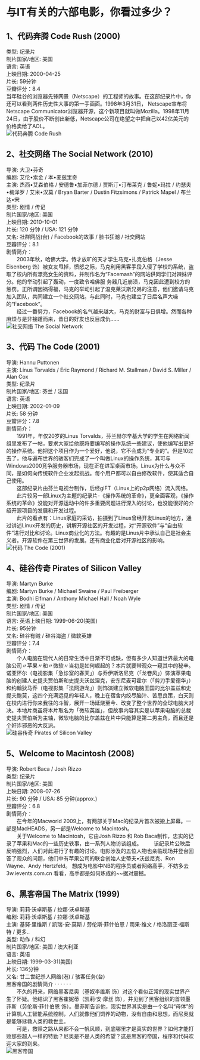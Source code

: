 # 与IT有关的六部电影，你看过多少？  
## 1、代码奔腾 Code Rush (2000)
类型: 纪录片  
制片国家/地区: 美国  
语言: 英语  
上映日期: 2000-04-25  
片长: 59分钟  
豆瓣评分：8.4  
当年硅谷的浏览器先锋网景（Netscape）的工程师的故事。在这部纪录片中，你还可以看到两件历史性大事的第一手画面。1998年3月31日，  Netscape宣布将Netscape Communicator浏览器开源，这个新项目就叫做Mozilla。1998年11月24日，由于股价不断创出新低，Netscape公司在绝望之中把自己以42亿美元的价格卖给了AOL。  
![代码奔腾 Code Rush](images/p2512511705.jpg)
## 2、社交网络 The Social Network (2010)
导演: 大卫•芬奇  
编剧: 艾伦•索金 / 本•麦兹里奇  
主演: 杰西•艾森伯格 / 安德鲁•加菲尔德 / 贾斯汀•汀布莱克 / 鲁妮•玛拉 / 约瑟夫•梅泽罗 / 艾米•汉莫 / Bryan Barter / Dustin Fitzsimons / Patrick Mapel / 布兰达•宋  
类型: 剧情 / 传记  
制片国家/地区: 美国  
上映日期: 2010-10-01  
片长: 120 分钟 / USA: 121 分钟  
又名: 社群网战(台) / Facebook的故事 / 脸书狂潮 / 社交网站   
豆瓣评分：8.1   
剧情简介：   
　　2003年秋，哈佛大学。恃才放旷的天才学生马克•扎克伯格（Jesse Eisenberg 饰）被女友甩掉，愤怒之际，马克利用黑客手段入侵了学校的系统，盗取了校内所有漂亮女生的资料，并制作名为“Facemash”的网站供同学们对辣妹评分。他的举动引起了轰动，一度致令哈佛服 务器几近崩溃，马克因此遭到校方的惩罚。正所谓因祸得福，马克的举动引起了温克莱沃斯兄弟的注意，他们邀请马克加入团队，共同建立一个社交网站。与此同时，马克也建立了日后名声大噪的“Facebook”。  
　　经过一番努力，Facebook的名气越来越大，马克的财富与日俱增。然而各种麻烦与是非接踵而来，昔日的好友也反目成仇……    
![社交网络 The Social Network ](images/p679478005.jpg)
## 3、代码 The Code (2001)
导演: Hannu Puttonen  
主演: Linus Torvalds / Eric Raymond / Richard M. Stallman / David S. Miller / Alan Cox  
类型: 纪录片  
制片国家/地区: 芬兰 / 法国  
语言: 英语  
上映日期: 2002-01-09  
片长: 58 分钟  
豆瓣评分：7.8  
剧情简介：   
　　1991年，年仅20岁的Linus Torvalds，芬兰赫尔辛基大学的学生在网络新闻组里发布了一帖，要求大家给他既将要编写的操作系统一些建议，使他编写出更好的操作系统。他把这个项目作为一个爱好，他说，它不会成为“专业的”。但是10过去了，他与遍布世界的骇客们完成了一个叫做Linux的操作系统，其可与Windows2000竞争服务器市场，现在正在进军桌面市场。Linux为什么与众不同，是如何向传统软件企业发起挑战。每个用户都可以自由修改软件，使其适合自己使用。  
　　这部纪录片由芬兰电视台制作，后经giFT（Linux上的p2p网络）流入网络。  
　　此片较另一部Linux为主题的纪录片-《操作系统的革命》，更全面客观，《操作系统的革命》没能对开源运动中的许多重要问题进行深入的讨论，也没能很好的介绍开源项目的发展和开发过程。  
　　此片的看点有：Linus家庭的采访，拍摄到了Linus曾经开发Linux的地方，通过讲述Linux开发的历史，讲解开源社区的开发过程，对“开源软件”与“自由软件”进行对比和讨论。Linux商业化的方法。有趣的是Linus片中承认自己是社会主义者。开源软件在第三世界的发展。还有商业化后对开源社区的影响。    
![代码 The Code (2001)](images/p2508842536.jpg)
## 4、硅谷传奇 Pirates of Silicon Valley
导演: Martyn Burke  
编剧: Martyn Burke / Michael Swaine / Paul Freiberger  
主演: Bodhi Elfman / Anthony Michael Hall / Noah Wyle  
类型: 剧情 / 传记  
制片国家/地区: 美国  
语言: 英语上映日期: 1999-06-20(美国)  
片长: 95分钟  
又名: 硅谷有贼 / 硅谷海盗 / 微软英雄  
豆瓣评分：7.4  
剧情简介：  
　　个人电脑在现代人的日常生活中日渐不可或缺，但有多少人知道世界最大的电脑公司〃苹果〃和〃微软〃当初是如何崛起的？本片就要带观众一窥其中的秘辛。诺亚怀尔（电视影集「急诊室的春天」）与乔伊斯洛尼克（「龙卷风」）饰演苹果电脑的创建人史提夫贾伯斯和史提夫沃兹涅克，安东尼麦可霍尔（「剪刀手爱德华」）和约翰狄马乔（电视影集「法网游龙」）则饰演建立微软电脑王国的比尔盖兹和史提夫鲍莫，这四个充满远见的年轻人，晚上在宿舍内绞尽脑汁、苦思良策，白天则在校内进行你来我往的斗智，展开一场延烧至今、改变了整个世界的全球电脑大对决。本地片商虽将本片取名为「微软英雄」，但故事内容其实是以苹果电脑的总裁史提夫贾伯斯为主轴，微软电脑的比尔盖兹在片中只能算是第二男主角，而且还是个奸诈邪恶的大反派。  
![硅谷传奇 Pirates of Silicon Valley](images/p1949178259.jpg)   
## 5、Welcome to Macintosh (2008)
导演: Robert Baca / Josh Rizzo  
类型: 纪录片  
制片国家/地区: 美国  
上映日期: 2008-07-26  
片长: 90 分钟 / USA: 85 分钟(approx.)  
豆瓣评分：6.8  
剧情简介：   
　　在今年的Macworld 2009上，有两部关于Mac的纪录片首次被搬上屏幕。一部是MacHEADS，另一部是Welcome to Macintosh。  
　　关于Welcome to Macintosh，它由Josh Rizzo 和 Rob Baca制作，忠实的记录了苹果和Mac的一些历史轶事，由一系列人物访谈组成。
　　该纪录片公映后反响强烈，人们对此进行了有趣的讨论。电影涉及的五位人物也亲临现场并登台回答了观众的问题，他们中有苹果公司的联合创始人史蒂夫•沃兹尼克、Ron Wayne、Andy Hertzfeld。 
想成为电影中NB的程序员或者网络高手，不妨多去3w.ievents.com.cn 看看，高手都是如何炼成的~~据对震撼。  

## 6、黑客帝国 The Matrix (1999)   
导演: 莉莉·沃卓斯基 / 拉娜·沃卓斯基  
编剧: 莉莉·沃卓斯基 / 拉娜·沃卓斯基  
主演: 基努·里维斯 / 凯瑞-安·莫斯 / 劳伦斯·菲什伯恩 / 雨果·维文 / 格洛丽亚·福斯特 / 更多..  
类型: 动作 / 科幻  
制片国家/地区: 美国 / 澳大利亚  
语言: 英语  
上映日期: 1999-03-31(美国)  
片长: 136分钟  
又名: 廿二世纪杀人网络(港) / 骇客任务(台)     
黑客帝国的剧情简介 · · · · · ·   
　　不久的将来，网络黑客尼奥（基奴李维斯 饰）对这个看似正常的现实世界产生了怀疑。他结识了黑客崔妮蒂（凯莉·安·摩丝 饰），并见到了黑客组织的首领墨菲斯（劳伦斯·菲什伯恩 饰）。墨菲斯告诉他，现实世界其实是由一个名叫“母体”的计算机人工智能系统控制，人们就像他们饲养的动物，没有自由和思想，而尼奥就是能够拯救人类的救世主。   
　　可是，救赎之路从来都不会一帆风顺，到底哪里才是真实的世界？如何才能打败那些超人一样的特勤？尼奥是不是人类的希望？这是黑客的帝国，程序和代码欢迎大家的到来。  
![黑客帝国 ](images/p451926968.jpg)